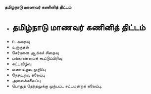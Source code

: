 **தமிழ்நாடு மாணவர் கணினித் திட்டம்**
- # தமிழ்நாடு மாணவர் கணினித் திட்டம்
- n. கரைவு
- உருகுதல்
- சேர்மான ஆக்கச் சிதைவு
- பங்காண்மைக் கூட்டுப்பிரிவு
- கட்டவிழ்வு
- மண உறவு முறிப்பு
- நேசஉறவு கலைப்பு
- அவைக்கலைப்பு
- பொதுத் தேர்தலுக்கு முற்பட்ட சட்டமன்றக் கலைப்பு.

